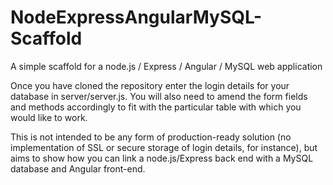 # NodeExpressAngularMySQL-Scaffold
A simple scaffold for a node.js / Express / Angular / MySQL web application

Once you have cloned the repository enter the login details for your database in server/server.js. You will also need to amend the form fields and methods accordingly to fit with the particular table with which you would like to work. 

This is not intended to be any form of production-ready solution (no implementation of SSL or secure storage of login details, for instance), but aims to show how you can link a node.js/Express back end with a MySQL database and Angular front-end.
